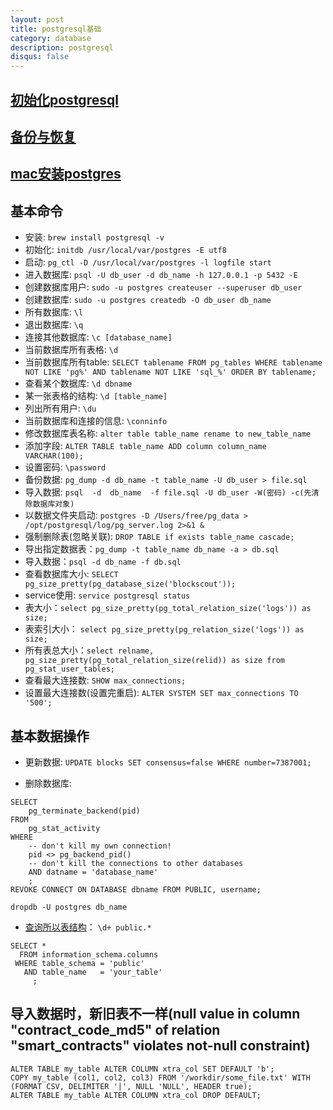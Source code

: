 ```yaml
---
layout: post
title: postgresql基础
category: database
description: postgresql
disqus: false
---
```


## [初始化postgresql](http://stackoverflow.com/questions/14948406/how-to-start-postgres-server)
## [备份与恢复](https://dreamer-yzy.github.io/2015/01/13/-%E7%BF%BB%E8%AF%91-PostgreSQL-9-0-%E5%A4%87%E4%BB%BD-%E6%81%A2%E5%A4%8D/)
## [mac安装postgres](http://exponential.io/blog/2015/02/21/install-postgresql-on-mac-os-x-via-brew/)


## 基本命令

* 安装: `brew install postgresql -v`
* 初始化: `initdb /usr/local/var/postgres -E utf8`
* 启动: `pg_ctl -D /usr/local/var/postgres -l logfile start`
* 进入数据库: `psql -U db_user -d db_name -h 127.0.0.1 -p 5432 -E`
* 创建数据库用户: `sudo -u postgres createuser --superuser db_user`
* 创建数据库: `sudo -u postgres createdb -O db_user db_name`
* 所有数据库: `\l`
* 退出数据库: `\q`
* 连接其他数据库: `\c [database_name]`
* 当前数据库所有表格: `\d`
* 当前数据库所有table: `SELECT tablename FROM pg_tables WHERE tablename NOT LIKE 'pg%' AND tablename NOT LIKE 'sql_%' ORDER BY tablename;`
* 查看某个数据库:  `\d dbname`
* 某一张表格的结构: `\d [table_name]`
* 列出所有用户: `\du`
* 当前数据库和连接的信息: `\conninfo`
* 修改数据库表名称: `alter table table_name rename to new_table_name`
* 添加字段:  `ALTER TABLE table_name ADD column column_name VARCHAR(100);`
* 设置密码: `\password`
* 备份数据: `pg_dump -d db_name -t table_name -U db_user > file.sql`
* 导入数据: `psql  -d  db_name  -f file.sql -U db_user -W(密码) -c(先清除数据库对象)`
* 以数据文件夹启动: `postgres -D /Users/free/pg_data > /opt/postgresql/log/pg_server.log 2>&1 &`
* 强制删除表(忽略关联): `DROP TABLE if exists table_name cascade;`
* 导出指定数据表：`pg_dump -t table_name db_name -a > db.sql`
* 导入数据：`psql -d db_name -f db.sql`
* 查看数据库大小: `SELECT pg_size_pretty(pg_database_size('blockscout'));`
* service使用: `service postgresql status`
* 表大小：`select pg_size_pretty(pg_total_relation_size('logs')) as size;`
* 表索引大小： `select pg_size_pretty(pg_relation_size('logs')) as size;`
* 所有表总大小：`select relname, pg_size_pretty(pg_total_relation_size(relid)) as size from pg_stat_user_tables;`
* 查看最大连接数: `SHOW max_connections;`
* 设置最大连接数(设置完重启): `ALTER SYSTEM SET max_connections TO '500';`



## 基本数据操作

* 更新数据: `UPDATE blocks SET consensus=false WHERE number=7387001;`

* 删除数据库:       

```
SELECT 
    pg_terminate_backend(pid) 
FROM 
    pg_stat_activity 
WHERE 
    -- don't kill my own connection!
    pid <> pg_backend_pid()
    -- don't kill the connections to other databases
    AND datname = 'database_name'
    ;
REVOKE CONNECT ON DATABASE dbname FROM PUBLIC, username;

dropdb -U postgres db_name
```

* [查询所以表结构](https://stackoverflow.com/questions/20582500/how-to-check-if-a-table-exists-in-a-given-schema/24089729#24089729)：
`\d+ public.*`

```
SELECT *
  FROM information_schema.columns
 WHERE table_schema = 'public'
   AND table_name   = 'your_table'
     ; 
```


## 导入数据时，新旧表不一样(null value in column "contract_code_md5" of relation "smart_contracts" violates not-null constraint)

```
ALTER TABLE my_table ALTER COLUMN xtra_col SET DEFAULT 'b';
COPY my_table (col1, col2, col3) FROM '/workdir/some_file.txt' WITH (FORMAT CSV, DELIMITER '|', NULL 'NULL', HEADER true);
ALTER TABLE my_table ALTER COLUMN xtra_col DROP DEFAULT;
```



